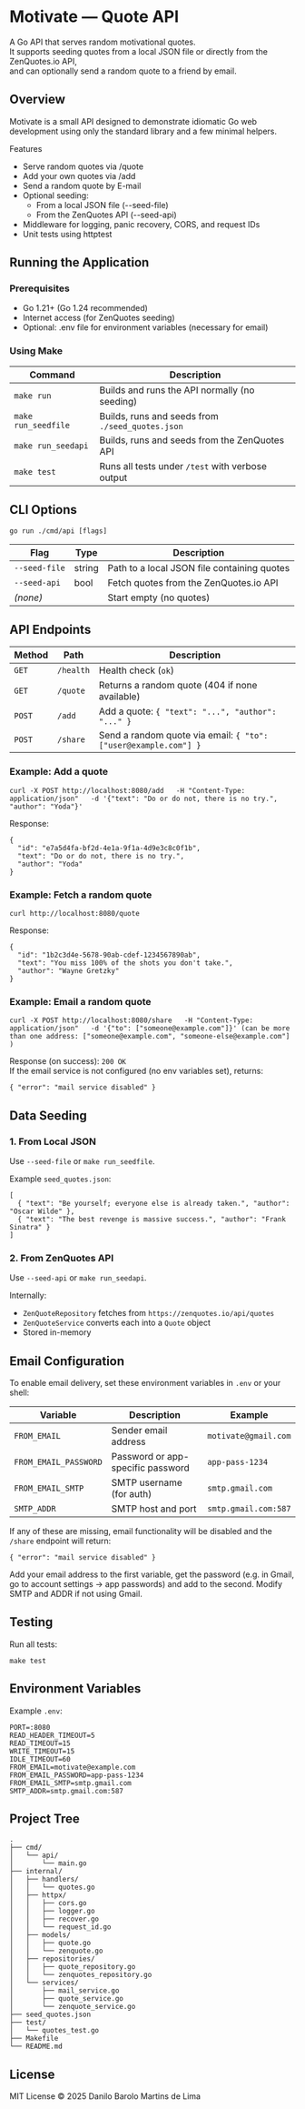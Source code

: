 # Motivate — Quote API

A Go API that serves random motivational quotes.  
It supports seeding quotes from a local JSON file or directly from the ZenQuotes.io API,  
and can optionally send a random quote to a friend by email.

## Overview

Motivate is a small API designed to demonstrate idiomatic Go web development using only the standard library and a few minimal helpers.

Features
- Serve random quotes via /quote
- Add your own quotes via /add
- Send a random quote by E-mail
- Optional seeding:
  - From a local JSON file (--seed-file)
  - From the ZenQuotes API (--seed-api)
- Middleware for logging, panic recovery, CORS, and request IDs
- Unit tests using httptest

## Running the Application

### Prerequisites
- Go 1.21+ (Go 1.24 recommended)
- Internet access (for ZenQuotes seeding)
- Optional: .env file for environment variables (necessary for email)

### Using Make

| Command | Description |
|----------|--------------|
| `make run` | Builds and runs the API normally (no seeding) |
| `make run_seedfile` | Builds, runs and seeds from `./seed_quotes.json` |
| `make run_seedapi` | Builds, runs and seeds from the ZenQuotes API |
| `make test` | Runs all tests under `/test` with verbose output |

## CLI Options

```
go run ./cmd/api [flags]
```

| Flag | Type | Description |
|------|------|-------------|
| `--seed-file` | string | Path to a local JSON file containing quotes |
| `--seed-api` | bool | Fetch quotes from the ZenQuotes.io API |
| *(none)* | | Start empty (no quotes) |

## API Endpoints

| Method | Path | Description |
|--------|------|--------------|
| `GET` | `/health` | Health check (`ok`) |
| `GET` | `/quote` | Returns a random quote (404 if none available) |
| `POST` | `/add` | Add a quote: `{ "text": "...", "author": "..." }` |
| `POST` | `/share` | Send a random quote via email: `{ "to": ["user@example.com"] }` |

### Example: Add a quote
```
curl -X POST http://localhost:8080/add   -H "Content-Type: application/json"   -d '{"text": "Do or do not, there is no try.", "author": "Yoda"}'
```

Response:
```
{
  "id": "e7a5d4fa-bf2d-4e1a-9f1a-4d9e3c8c0f1b",
  "text": "Do or do not, there is no try.",
  "author": "Yoda"
}
```

### Example: Fetch a random quote
```
curl http://localhost:8080/quote
```

Response:
```
{
  "id": "1b2c3d4e-5678-90ab-cdef-1234567890ab",
  "text": "You miss 100% of the shots you don't take.",
  "author": "Wayne Gretzky"
}
```

### Example: Email a random quote
```
curl -X POST http://localhost:8080/share   -H "Content-Type: application/json"   -d '{"to": ["someone@example.com"]}' (can be more than one address: ["someone@example.com", "someone-else@example.com"] )
```

Response (on success): `200 OK`  
If the email service is not configured (no env variables set), returns:
```
{ "error": "mail service disabled" }
```

## Data Seeding

### 1. From Local JSON
Use `--seed-file` or `make run_seedfile`.

Example `seed_quotes.json`:
```
[
  { "text": "Be yourself; everyone else is already taken.", "author": "Oscar Wilde" },
  { "text": "The best revenge is massive success.", "author": "Frank Sinatra" }
]
```

### 2. From ZenQuotes API
Use `--seed-api` or `make run_seedapi`.

Internally:
- `ZenQuoteRepository` fetches from `https://zenquotes.io/api/quotes`
- `ZenQuoteService` converts each into a `Quote` object
- Stored in-memory

## Email Configuration

To enable email delivery, set these environment variables in `.env` or your shell:

| Variable | Description | Example |
|-----------|--------------|---------|
| `FROM_EMAIL` | Sender email address | `motivate@gmail.com` |
| `FROM_EMAIL_PASSWORD` | Password or app-specific password | `app-pass-1234` |
| `FROM_EMAIL_SMTP` | SMTP username (for auth) | `smtp.gmail.com` |
| `SMTP_ADDR` | SMTP host and port | `smtp.gmail.com:587` | (for Gmail)

If any of these are missing, email functionality will be disabled and the `/share` endpoint will return:
```
{ "error": "mail service disabled" }
```
Add your email address to the first variable, get the password (e.g. in Gmail, go to account settings -> app passwords) and add to the second. Modify SMTP and ADDR if not using Gmail.

## Testing

Run all tests:
```
make test
```

## Environment Variables

Example `.env`:
```
PORT=:8080
READ_HEADER_TIMEOUT=5
READ_TIMEOUT=15
WRITE_TIMEOUT=15
IDLE_TIMEOUT=60
FROM_EMAIL=motivate@example.com
FROM_EMAIL_PASSWORD=app-pass-1234
FROM_EMAIL_SMTP=smtp.gmail.com
SMTP_ADDR=smtp.gmail.com:587
```

## Project Tree

```
.
├── cmd/
│   └── api/
│       └── main.go
├── internal/
│   ├── handlers/
│   │   └── quotes.go
│   ├── httpx/
│   │   ├── cors.go
│   │   ├── logger.go
│   │   ├── recover.go
│   │   └── request_id.go
│   ├── models/
│   │   ├── quote.go
│   │   └── zenquote.go
│   ├── repositories/
│   │   ├── quote_repository.go
│   │   └── zenquotes_repository.go
│   └── services/
│       ├── mail_service.go
│       ├── quote_service.go
│       └── zenquote_service.go
├── seed_quotes.json
├── test/
│   └── quotes_test.go
├── Makefile
└── README.md
```

## License

MIT License © 2025 Danilo Barolo Martins de Lima
